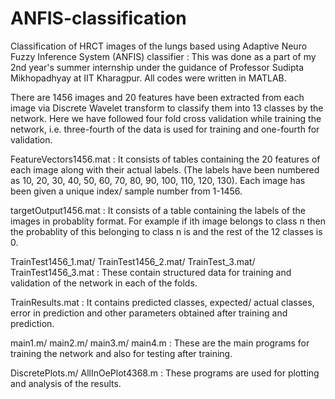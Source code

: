 # ANFIS-classification
Classification of HRCT images of the lungs based using Adaptive Neuro Fuzzy Inference System (ANFIS) classifier : This was done as a part of my 2nd year's summer internship under the guidance of Professor Sudipta Mikhopadhyay at IIT Kharagpur.
All codes were written in MATLAB.

There are 1456 images and 20 features have been extracted from each image via Discrete Wavelet transform to classify them into 13 classes by the network. 
Here we have followed four fold cross validation while training the network, i.e. three-fourth of the data is used for training and one-fourth for validation.

FeatureVectors1456.mat : It consists of tables containing the 20 features of each image along with their actual labels. (The labels have been numbered as 10, 20, 30, 40, 50, 60, 70, 80, 90, 100, 110, 120, 130). 
Each image has been given a unique index/ sample number from 1-1456.

targetOutput1456.mat : It consists of a table containing the labels of the images in probablity format. 
For example if ith image belongs to class n then the probablity of this belonging to class n is  and the rest of the 12 classes is 0.

TrainTest1456_1.mat/ TrainTest1456_2.mat/ TrainTest_3.mat/ TrainTest1456_3.mat : These contain structured data for training and validation of the network in each of the folds. 

TrainResults.mat : It contains predicted classes, expected/ actual classes, error in prediction and other parameters obtained after training and prediction.

main1.m/ main2.m/ main3.m/ main4.m : These are the main programs for training the network and also for testing after training.

DiscretePlots.m/ AllInOePlot4368.m : These programs are used for plotting and analysis of the results. 
